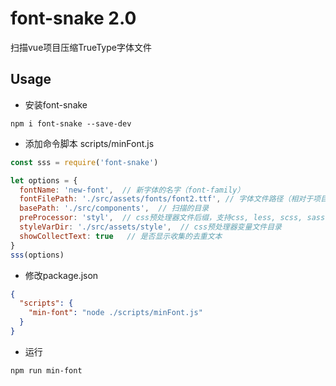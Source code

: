 # font-snake 2.0

扫描vue项目压缩TrueType字体文件

## Usage
- 安装font-snake
```shell script
npm i font-snake --save-dev
```
- 添加命令脚本 scripts/minFont.js
```js
const sss = require('font-snake')

let options = {
  fontName: 'new-font',  // 新字体的名字（font-family）
  fontFilePath: './src/assets/fonts/font2.ttf', // 字体文件路径（相对于项目根目录）
  basePath: './src/components',  // 扫描的目录
  preProcessor: 'styl',  // css预处理器文件后缀，支持css, less, scss, sass, styl (不带".", 留空为css)
  styleVarDir: './src/assets/style',  // css预处理器变量文件目录
  showCollectText: true   // 是否显示收集的去重文本
}
sss(options)
```
- 修改package.json
```json
{
  "scripts": {
    "min-font": "node ./scripts/minFont.js"
  }
}
```
- 运行
```shell script
npm run min-font
```
